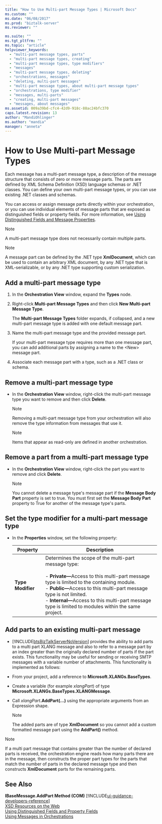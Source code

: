 ```yaml
---
title: "How to Use Multi-part Message Types | Microsoft Docs"
ms.custom: ""
ms.date: "06/08/2017"
ms.prod: "biztalk-server"
ms.reviewer: ""

ms.suite: ""
ms.tgt_pltfrm: ""
ms.topic: "article"
helpviewer_keywords: 
  - "multi-part message types, parts"
  - "multi-part message types, creating"
  - "multi-part message types, type modifiers"
  - "messages"
  - "multi-part message types, deleting"
  - "orchestrations, messages"
  - "deleting, multi-part messages"
  - "multi-part message types, about multi-part message types"
  - "orchestrations, type modifier"
  - "messages, multi-parts"
  - "creating, multi-part messages"
  - "messages, about messages"
ms.assetid: 009a39bd-cfc4-42d9-918c-88ac24bfc370
caps.latest.revision: 13
author: "MandiOhlinger"
ms.author: "mandia"
manager: "anneta"
---
```

# How to Use Multi-part Message Types
Each message has a multi-part message type, a description of the message structure that consists of zero or more message parts. The parts are defined by XML Schema Definition (XSD) language schemas or .NET classes. You can define your own multi-part message types, or you can use existing .NET classes and schemas.  

 You can access or assign message parts directly within your orchestration, or you can use individual elements of message parts that are exposed as distinguished fields or property fields. For more information, see [Using Distinguished Fields and Message Properties](../core/using-distinguished-fields-and-property-fields.md).  

> [!NOTE]
>  A multi-part message type does not necessarily contain multiple parts.  

> [!NOTE]
>  A message part can be defined by the .NET type **XmlDocument**, which can be used to contain an arbitrary XML document, by any .NET type that is XML-serializable, or by any .NET type supporting custom serialization.  

## Add a multi-part message type  

1.  In the **Orchestration View** window, expand the **Types** node.  

2.  Right-click **Multi-part Message Types** and then click **New Multi-part Message Type**.  

     The **Multi-part Message Types** folder expands, if collapsed, and a new multi-part message type is added with one default message part.  

3.  Name the multi-part message type and the provided message part.  

     If your multi-part message type requires more than one message part, you can add additional parts by assigning a name to the \<New\> message part.  

4.  Associate each message part with a type, such as a .NET class or schema.  

## Remove a multi-part message type  

-   In the **Orchestration View** window, right-click the multi-part message type you want to remove and then click **Delete**.  

    > [!NOTE]
    >  Removing a multi-part message type from your orchestration will also remove the type information from messages that use it.  

    > [!NOTE]
    >  Items that appear as read-only are defined in another orchestration.  

## Remove a part from a multi-part message type  

-   In the **Orchestration View** window, right-click the part you want to remove and click **Delete**.  

    > [!NOTE]
    >  You cannot delete a message type's message part if the **Message Body Part** property is set to true. You must first set the **Message Body Part** property to True for another of the message type's parts.  

## Set the type modifier for a multi-part message type  

- In the **Properties** window, set the following property:  


  |     Property      |                                                                                                                                                                                        Description                                                                                                                                                                                         |
  |-------------------|--------------------------------------------------------------------------------------------------------------------------------------------------------------------------------------------------------------------------------------------------------------------------------------------------------------------------------------------------------------------------------------------|
  | **Type Modifier** | Determines the scope of the multi-part message type:<br /><br /> -   <strong>Private—</strong>Access to this multi-part message type is limited to the containing module.<br />-   <strong>Public—</strong>Access to this multi-part message type is not limited.<br />-   <strong>Internal—</strong>Access to this multi-part message type is limited to modules within the same project. |

## Add parts to an existing multi-part message  

- [!INCLUDE[btsBizTalkServerNoVersion](../includes/btsbiztalkservernoversion-md.md)] provides the ability to add parts to a multi part XLANG message and also to refer to a message part by an index greater than the originally declared number of parts if the part exists. This functionality may be useful for sending or receiving SMTP messages with a variable number of attachments. This functionality is implemented as follows:  

- From your project, add a reference to **Microsoft.XLANGs.BaseTypes**.  

- Create a variable (for example *xlangPart*) of type **Microsoft.XLANGs.BaseTypes.XLANGMessage**.  

- Call <em>xlangPart</em>**.AddPart(…)** using the appropriate arguments from an Expression shape.  

  > [!NOTE]
  >  The added parts are of type **XmlDocument** so you cannot add a custom formatted message part using the **AddPart()** method.  

> [!NOTE]
>  If a multi part message that contains greater than the number of declared parts is received, the orchestration engine reads how many parts there are in the message, then constructs the proper part types for the parts that match the number of parts in the declared message type and then constructs **XmlDocument** parts for the remaining parts.  

## See Also  
 **IBaseMessage.AddPart Method (COM)** [!INCLUDE[ui-guidance-developers-reference](../includes/ui-guidance-developers-reference.md)]  
 [XSD Resources on the Web](../core/xsd-resources-on-the-web.md)   
 [Using Distinguished Fields and Property Fields](../core/using-distinguished-fields-and-property-fields.md)   
 [Using Messages in Orchestrations](../core/using-messages-in-orchestrations.md)